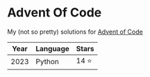 # Advent Of Code

My (not so pretty) solutions for [Advent of Code](https://adventofcode.com/)

|Year|Language|Stars|
|---|---|---|
|2023|Python|14 ⭐|

